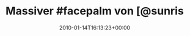 ---
retweeted: false
source: <a href="http://twitter.com" rel="nofollow">Twitter Web Client</a>
entities:
  hashtags:
  - text: facepalm
    indices:
    - '9'
    - '18'
  symbols: []
  user_mentions: []
  urls: []
display_text_range:
- '0'
- '55'
favorite_count: '0'
id_str: '7752572883'
truncated: false
retweet_count: '0'
id: '7752572883'
created_at: Thu Jan 14 16:13:23 +0000 2010
favorited: false
full_text: 'Massiver #facepalm von [@sunrise2k5](https://twitter.com/sunrise2k5).
  Habs genau gesehen.'
lang: de
tags:
- facepalm
- pesos:twitter
date: '2010-01-14T16:13:23+00:00'
src: https://twitter.com/bascht/status/7752572883
original_url: https://twitter.com/bascht/status/7752572883
type: twitter_tweet
text: 'Massiver #facepalm von [@sunrise2k5](https://twitter.com/sunrise2k5). Habs
  genau gesehen.'
title: 'Massiver #facepalm von [@sunris'

---